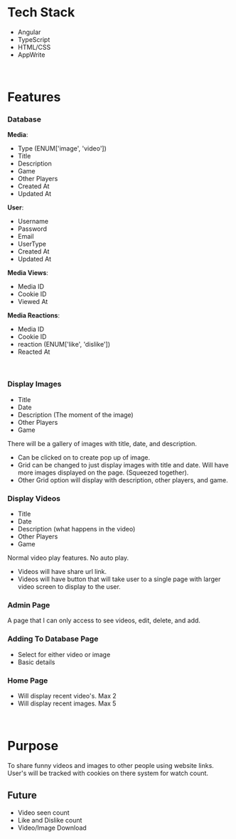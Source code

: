 # Tech Stack

- Angular
- TypeScript
- HTML/CSS
- AppWrite

<br>

# Features

### Database

**Media**:

- Type (ENUM['image', 'video'])
- Title
- Description
- Game
- Other Players
- Created At
- Updated At

**User**:

- Username
- Password
- Email
- UserType
- Created At
- Updated At

**Media Views**:

- Media ID
- Cookie ID
- Viewed At

**Media Reactions**:

- Media ID
- Cookie ID
- reaction (ENUM['like', 'dislike'])
- Reacted At

<br>

### Display Images

- Title
- Date
- Description (The moment of the image)
- Other Players
- Game

There will be a gallery of images with title, date, and description.

- Can be clicked on to create pop up of image.
- Grid can be changed to just display images with title and date. Will have more images displayed on the page. (Squeezed together).
- Other Grid option will display with description, other players, and game.

### Display Videos

- Title
- Date
- Description (what happens in the video)
- Other Players
- Game

Normal video play features. No auto play. 

- Videos will have share url link.
- Videos will have button that will take user to a single page with larger video screen to display to the user.

### Admin Page

A page that I can only access to see videos, edit, delete, and add.

### Adding To Database Page

- Select for either video or image
- Basic details

### Home Page

- Will display recent video's. Max 2
- Will display recent images. Max 5

<br>

# Purpose

To share funny videos and images to other people using website links. User's will be tracked with cookies on there system for watch count.

## Future

- Video seen count
- Like and Dislike count
- Video/Image Download


